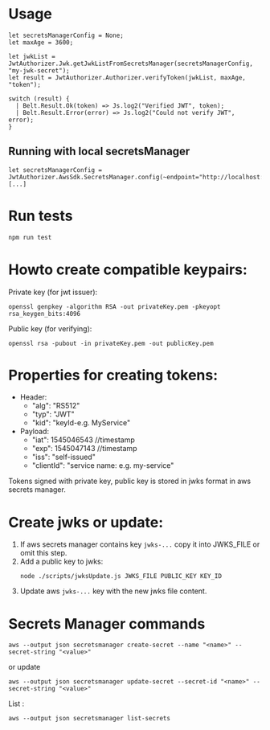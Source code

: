 # Usage

```reason
let secretsManagerConfig = None;
let maxAge = 3600;

let jwkList = JwtAuthorizer.Jwk.getJwkListFromSecretsManager(secretsManagerConfig, "my-jwk-secret");
let result = JwtAuthorizer.Authorizer.verifyToken(jwkList, maxAge, "token");

switch (result) {
  | Belt.Result.Ok(token) => Js.log2("Verified JWT", token);
  | Belt.Result.Error(error) => Js.log2("Could not verify JWT", error);
}
```

## Running with local secretsManager

```reason
let secretsManagerConfig = JwtAuthorizer.AwsSdk.SecretsManager.config(~endpoint="http://localhost:4584");
[...]
```

# Run tests

```sh
npm run test
```

# Howto create compatible keypairs:

Private key (for jwt issuer):
```
openssl genpkey -algorithm RSA -out privateKey.pem -pkeyopt rsa_keygen_bits:4096
```
Public key (for verifying):
```
openssl rsa -pubout -in privateKey.pem -out publicKey.pem
```

# Properties for creating tokens:

- Header:
  - "alg": "RS512"
  - "typ": "JWT"
  - "kid": "keyId-e.g. MyService"
- Payload:
  - "iat": 1545046543     //timestamp
  - "exp": 1545047143     //timestamp
  - "iss": "self-issued"
  - "clientId": "service name: e.g. my-service"

Tokens signed with private key, public key is
stored in jwks format in aws secrets manager.

# Create jwks or update:

1. If aws secrets manager contains key `jwks-...` copy it into JWKS_FILE or omit this step.
2. Add a public key to jwks:
    ```
    node ./scripts/jwksUpdate.js JWKS_FILE PUBLIC_KEY KEY_ID
    ```
3. Update aws `jwks-...` key with the new jwks file content.


# Secrets Manager commands
```
aws --output json secretsmanager create-secret --name "<name>" --secret-string "<value>"
```
or update
```
aws --output json secretsmanager update-secret --secret-id "<name>" --secret-string "<value>"
```

List :
```
aws --output json secretsmanager list-secrets
```

